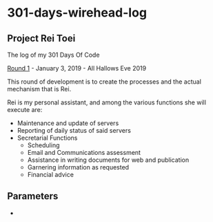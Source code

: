 # 301-days-wirehead-log
## Project Rei Toei

The log of my 301 Days Of Code

[Round 1](R1.md) - January 3, 2019 - All Hallows Eve 2019

This round of development is to create the processes and the actual mechanism
that is Rei.

Rei is my personal assistant, and among the various functions she will execute
are:
 - Maintenance and update of servers
 - Reporting of daily status of said servers
 - Secretarial Functions
    - Scheduling
    - Email and Communications assessment
    - Assistance in writing documents for web and publication
    - Garnering information as requested
    - Financial advice

## Parameters

 -
